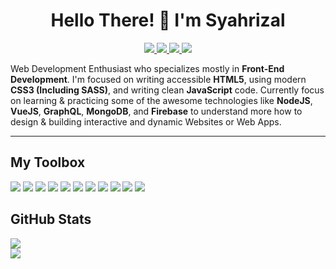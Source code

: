 <h1 align="center">
  Hello There! 👋 I'm Syahrizal
</h1>

<p align="center">
  <a href="https://twitter.com/syahrizaldev">
    <img src="https://img.shields.io/badge/Twitter-1da1f2?style=for-the-badge&logo=twitter&logoColor=white">
  </a>
  <a href="https://instagram.com/syahrizaldev">
    <img src="https://img.shields.io/badge/Instagram-e4405f?style=for-the-badge&logo=instagram&logoColor=white">        
  </a>
  <a href="https://www.linkedin.com/in/syahrizaldev">
    <img src="https://img.shields.io/badge/LinkedIn-0077b5?style=for-the-badge&logo=linkedin&logoColor=white">
  </a>
  <a href="mailto:syahrizaldev@gmail.com">
    <img src="https://img.shields.io/badge/Gmail-d14836?style=for-the-badge&logo=gmail&logoColor=white">
  </a>
</p>

Web Development Enthusiast who specializes mostly in **Front-End Development**. I'm focused on writing accessible **HTML5**, using modern **CSS3 (Including SASS)**, and writing clean **JavaScript** code.
Currently focus on learning & practicing some of the awesome technologies like **NodeJS**, **VueJS**, **GraphQL**, **MongoDB**, and **Firebase** to understand more how to design & building interactive and dynamic Websites or Web Apps.

---

## My Toolbox

<div align="left">
  <img src="https://img.shields.io/badge/HTML5-E34F26?style=for-the-badge&logo=html5&logoColor=white">
  <img src="https://img.shields.io/badge/CSS3-1572B6?style=for-the-badge&logo=css3&logoColor=white">
  <img src="https://img.shields.io/badge/Sass-CC6699?style=for-the-badge&logo=sass&logoColor=white">
  <img src="https://img.shields.io/badge/JavaScript-323330?style=for-the-badge&logo=javascript&logoColor=F7DF1E">
  <img src="https://img.shields.io/badge/Node.js-43853D?style=for-the-badge&logo=node.js&logoColor=white">
  <img src="https://img.shields.io/badge/Express.js-404D59?style=for-the-badge&logo=express&logoColor=white">
  <img src="https://img.shields.io/badge/Vue.js-35495E?style=for-the-badge&logo=vue.js&logoColor=4FC08D">
  <img src="https://img.shields.io/badge/MongoDB-4EA94B?style=for-the-badge&logo=mongodb&logoColor=white">
  <img src="https://img.shields.io/badge/GitHub-100000?style=for-the-badge&logo=github&logoColor=white">
  <img src="https://img.shields.io/badge/Netlify-00C7B7?style=for-the-badge&logo=netlify&logoColor=white">
  <img src="https://img.shields.io/badge/Git-F05032?style=for-the-badge&logo=git&logoColor=white">
</div>

## GitHub Stats

<div>
  <a href="https://github.com/syahrizaldev">
    <img src="https://github-readme-stats.vercel.app/api?username=syahrizaldev&text_color=4189ff&&hide=issues&hide_border=true&theme=dark">
  </a>
  <br>
  <a href="https://github.com/syahrizaldev">
    <img src="https://github-readme-stats.vercel.app/api/top-langs/?username=syahrizaldev&langs_count=7&layout=compact&hide_border=true&card_width=445&theme=dark">
  </a>
</div>
